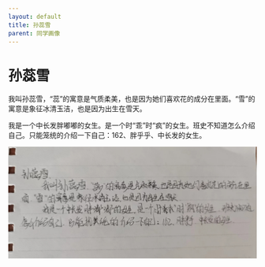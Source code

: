 ```yaml
---
layout: default
title: 孙蕊雪
parent: 同学画像
---
```


# 孙蕊雪

我叫孙蕊雪，“蕊”的寓意是气质柔美，也是因为她们喜欢花的成分在里面。“雪”的寓意是象征冰清玉洁，也是因为出生在雪天。

我是一个中长发胖嘟嘟的女生。是一个时“乖”时“疯”的女生。班史不知道怎么介绍自己。只能笼统的介绍一下自己：162、胖乎乎、中长发的女生。

![孙蕊雪自我介绍](/photos/孙蕊雪.jpg)

